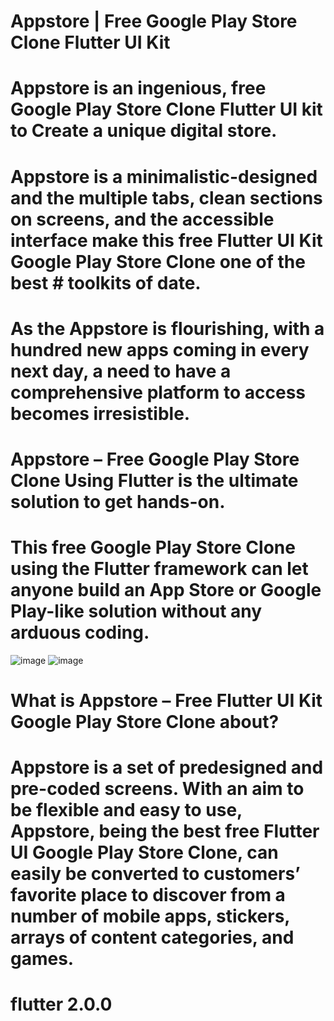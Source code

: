 # Appstore | Free Google Play Store Clone Flutter UI Kit
# Appstore is an ingenious, free Google Play Store Clone Flutter UI kit to Create a unique digital store.
# Appstore is a minimalistic-designed and the multiple tabs, clean sections on screens, and the accessible interface make this free Flutter UI Kit Google Play Store Clone one of the best # toolkits of date.
# As the Appstore is flourishing, with a hundred new apps coming in every next day, a need to have a comprehensive platform to access becomes irresistible.
# Appstore – Free Google Play Store Clone Using Flutter is the ultimate solution to get hands-on.
# This free Google Play Store Clone using the Flutter framework can let anyone build an App Store or Google Play-like solution without any arduous coding.

![image](https://github.com/user-attachments/assets/6873722a-90e8-43f3-a5c3-7373fbd441ed)
![image](https://github.com/user-attachments/assets/c9f48cfd-9174-422a-b7a9-ddcb21d8a008)

# What is Appstore – Free Flutter UI Kit Google Play Store Clone about?
# Appstore is a set of predesigned and pre-coded screens. With an aim to be flexible and easy to use, Appstore, being the best free Flutter UI Google Play Store Clone, can easily be converted to customers’ favorite place to discover from a number of mobile apps, stickers, arrays of content categories, and games.

# flutter 2.0.0
